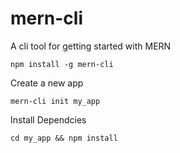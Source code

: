 # mern-cli
A cli tool for getting started with MERN

```
npm install -g mern-cli
```


Create a new app
```
mern-cli init my_app
```

Install Dependcies
```
cd my_app && npm install
```
